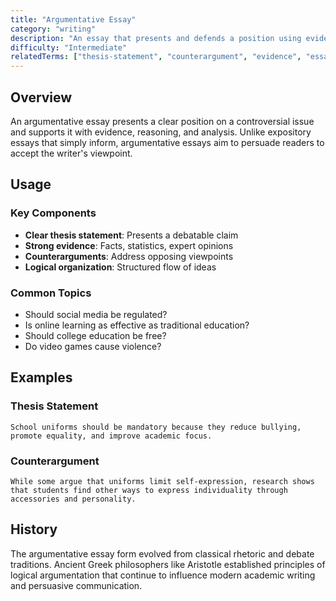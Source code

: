 ```yaml
---
title: "Argumentative Essay"
category: "writing"
description: "An essay that presents and defends a position using evidence and reasoning"
difficulty: "Intermediate"
relatedTerms: ["thesis-statement", "counterargument", "evidence", "essay"]
---
```


## Overview

An argumentative essay presents a clear position on a controversial issue and supports it with evidence, reasoning, and analysis. Unlike expository essays that simply inform, argumentative essays aim to persuade readers to accept the writer's viewpoint.

## Usage

### Key Components
- **Clear thesis statement**: Presents a debatable claim
- **Strong evidence**: Facts, statistics, expert opinions
- **Counterarguments**: Address opposing viewpoints
- **Logical organization**: Structured flow of ideas

### Common Topics
- Should social media be regulated?
- Is online learning as effective as traditional education?
- Should college education be free?
- Do video games cause violence?

## Examples

### Thesis Statement
```
School uniforms should be mandatory because they reduce bullying, promote equality, and improve academic focus.
```

### Counterargument
```
While some argue that uniforms limit self-expression, research shows that students find other ways to express individuality through accessories and personality.
```

## History

The argumentative essay form evolved from classical rhetoric and debate traditions. Ancient Greek philosophers like Aristotle established principles of logical argumentation that continue to influence modern academic writing and persuasive communication. 